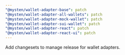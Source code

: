 ```yaml
---
"@mysten/wallet-adapter-base": patch
"@mysten/wallet-adapter-all-wallets": patch
"@mysten/wallet-adapter-mock-wallet": patch
"@mysten/wallet-adapter-sui-wallet": patch
"@mysten/wallet-adapter-react": patch
"@mysten/wallet-adapter-react-ui": patch
---
```


Add changesets to manage release for wallet adapters.

